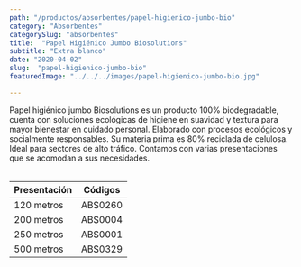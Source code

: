 ```yaml
---
path: "/productos/absorbentes/papel-higienico-jumbo-bio"
category: "Absorbentes"
categorySlug: "absorbentes"
title:  "Papel Higiénico Jumbo Biosolutions"
subtitle: "Extra blanco"
date: "2020-04-02"
slug:  "papel-higienico-jumbo-bio"
featuredImage: "../../../images/papel-higienico-jumbo-bio.jpg"

---
```

Papel higiénico jumbo Biosolutions es un producto 100% biodegradable, cuenta con soluciones ecológicas de higiene en suavidad y textura para mayor bienestar en cuidado personal. Elaborado con procesos ecológicos y socialmente responsables. Su materia prima es 80% reciclada de celulosa. Ideal para sectores de alto tráfico. Contamos con varias presentaciones que se acomodan a sus necesidades.
<br> <br>
<table class="min-w-full md:min-w-0 divide-y-0 divide-gray-200">
          <thead class=" bg-white">
            <tr>
              <th scope="col" class="px-6 text-center text-xs font-medium text-blue-500 uppercase tracking-wider">
                Presentación
              </th>
              <th scope="col" class="px-6 py-3 text-center text-xs font-medium text-blue-500 uppercase tracking-wider">
                Códigos
              </th>
            </tr>
          </thead>
          <tbody>
            <tr class="bg-gray-400">
              <td class="px-6 py-4 whitespace-nowrap text-sm text-gray-700 text-center">
              120 metros
              </td>
              <td class="px-6 py-4 whitespace-nowrap text-sm text-gray-700 text-center">
              ABS0260
              </td>
            </tr>
            <tr class="bg-gray-200">
              <td class="px-6 py-4 whitespace-nowrap text-sm text-gray-700 text-center">
              200 metros
              </td>
              <td class="px-6 py-4 whitespace-nowrap text-sm text-gray-700 text-center">
              ABS0004
              </td>
            </tr>
            <tr class="bg-gray-400">
              <td class="px-6 py-4 whitespace-nowrap text-sm text-gray-700 text-center">
              250 metros
              </td>
              <td class="px-6 py-4 whitespace-nowrap text-sm text-gray-700 text-center">
              ABS0001
              </td>
            </tr>
            <tr class="bg-gray-200">
              <td class="px-6 py-4 whitespace-nowrap text-sm text-gray-700 text-center">
              500 metros
              </td>
              <td class="px-6 py-4 whitespace-nowrap text-sm text-gray-700 text-center">
              ABS0329
              </td>
            </tr>
          </tbody>
        </table>
